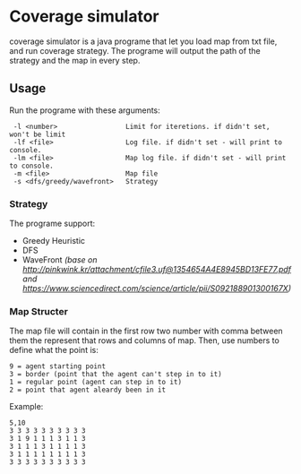 # Coverage simulator
coverage simulator is a java programe that let you load map from txt file, and run coverage strategy.
The programe will output the path of the strategy and the map in every step.

## Usage
Run the programe with these arguments:
```
 -l <number>                 Limit for iteretions. if didn't set, won't be limit
 -lf <file>                  Log file. if didn't set - will print to console.
 -lm <file>                  Map log file. if didn't set - will print to console.
 -m <file>                   Map file
 -s <dfs/greedy/wavefront>   Strategy
 ```
 ### Strategy
 The programe support:
* Greedy Heuristic
* DFS
* WaveFront *(base on http://pinkwink.kr/attachment/cfile3.uf@1354654A4E8945BD13FE77.pdf and https://www.sciencedirect.com/science/article/pii/S092188901300167X)*
 ### Map Structer
 The map file will contain in the first row two number with comma between them the represent that rows and columns of map.
 Then, use numbers to define what the point is:
 ```
 9 = agent starting point
 3 = border (point that the agent can't step in to it)
 1 = regular point (agent can step in to it)
 2 = point that agent aleardy been in it
 ```
 
 Example:
 ```
 5,10
3 3 3 3 3 3 3 3 3 3
3 1 9 1 1 1 3 1 1 3
3 1 1 1 3 1 1 1 1 3
3 1 1 1 1 1 1 1 1 3
3 3 3 3 3 3 3 3 3 3

 
 ```

